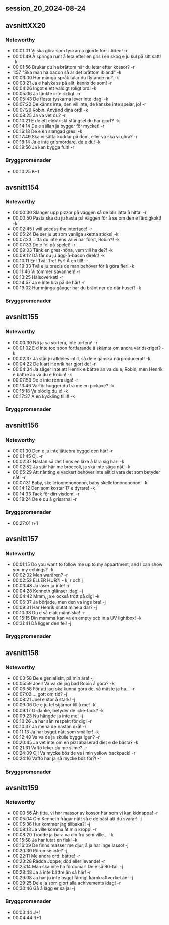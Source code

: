 ## session_20_2024-08-24


## avsnittXX20

### Noteworthy 
* 00:01:01 Vi ska göra som tyskarna gjorde förr i tiden! -r 
* 00:01:49 Å springa runt å leta efter en gris i en skog e ju kul på sitt sätt! -k 
* 00:01:56 Brukar du ha bråttom när du letar efter kossor? -r 
* 1:57 "Ska man ha bacon så är det bråttom ibland" -k 
* 00:03:00 Hur många språk talar du flytande nu? -k 
* 00:03:21 Ja e halvkass på allt, känns de som! -r 
* 00:04:26 Ingot e ett väldigt roligt ord! -k 
* 00:05:06 Ja tänkte inte riktigt! -r 
* 00:05:43 De flesta tyskarna lever inte idag! -k 
* 00:07:22 De känns inte, den vill inte, de kanske inte spelar, jo! -r 
* 00:07:29 Robin. Använd dina ord! -k 
* 00:08:25 Ja va vet du? -r 
* 00:10:21 E de ett elektriskt stängsel du har gjort? -k 
* 00:14:14 De e sällan ja bygger för mycket! -r 
* 00:16:18 De e en slangad gres! -k 
* 00:17:49 Ska vi sätta kuddar på dom, eller va ska vi göra? -r 
* 00:18:14 Ja e inte grismördare, de e du! -k 
* 00:19:56 Ja kan bygga fult! -r 

### Bryggpromenader 
* 00:10:25 K+1 

## avsnitt154

### Noteworthy  
* 00:00:30 Slänger upp pizzor på väggen så de blir lätta å hitta! -r 
* 00:00:50 Pasta ska du ju kasta på väggen för å se om den e färdigkokt! -k 
* 00:02:45 I will access the interface! -r 
* 00:05:24 De ser ju ut som vanliga sketna sticks! -k 
* 00:07:23 Titta du inte ens va vi har först, Robin?! -k 
* 00:07:33 De e fel på spelet! -r 
* 00:09:03 Tänk en gres-höna, vem vill ha de?! -k 
* 00:09:12 Då får du ju ägg-å-bacon direkt! -k 
* 00:10:11 En! Två! Tre! Fyr! Å en till! -r 
* 00:10:33 Två e ju precis de man behöver för å göra fler! -k 
* 00:11:46 Vi tömmer savannen! -r 
* 00:13:25 Hälsoverket! -r 
* 00:14:57 Ja e inte bra på de här! -r 
* 00:19:02 Hur många gånger har du bränt ner de där huset? -k 

### Bryggpromenader  

## avsnitt155

### Noteworthy  
* 00:00:30 Nä ja sa sortera, inte tortera! -r 
* 00:01:02 E d inte too soon fortfarande å skämta om andra världskriget? -k 
* 00:02:37 Ja står ju alldeles intill, så de e ganska närproducerat! -k 
* 00:04:22 De klart Henrik har gjort de! -r 
* 00:04:34 Ja säger inte att Henrik e bättre än va du e, Robin, men Henrik e bättre än va du e Robin! -k 
* 00:07:59 De e inte renrasiga! -r 
* 00:13:46 Varför hugger du trä me en pickaxe? -k 
* 00:15:18 Va blödig du e! -k 
* 00:17:27 Å en kyckling till!!! -k 

### Bryggpromenader  

## avsnitt156

### Noteworthy  
* 00:01:30  Den e ju inte jättebra byggd den här! -r 
* 00:01:45 Oj. -r 
* 00:02:37 Nästan så det finns en läxa å lära sig här! -k 
* 00:02:52 Ja står här me broccoli, ja ska inte säga nåt! -k 
* 00:05:29 Att nånting e vackert behöver inte alltid vara det som betyder nåt! -r
* 00:07:31 Baby, skelletonnonononon, baby skelletononononon! -k 
* 00:14:12 Den som kostar 17 e dyrare! -k 
* 00:14:33 Tack för din visdom! -r 
* 00:18:24 De e du å grisarna! -r 

### Bryggpromenader  
* 00:27:01 r+1  

## avsnitt157

### Noteworthy  
* 00:01:15 Do you want to follow me up to my appartment, and I can show you my echings? -k 
* 00:02:02 Men warären? -r 
* 00:02:52 ELLER HUR?! - k, r och j
* 00:03:48 Ja läser ju inte! -r 
* 00:04:28 Kenneth glänser idag! -j 
* 00:04:42 Mmm, ja e också trött på dig! -k 
* 00:06:37 Ja började, men den va inge bra! -j 
* 00:09:31 Har Henrik slutat mine:a där? -j 
* 00:10:38 Du e så elak människa! -r 
* 00:15:15 Din mamma kan va en empty pcb in a UV lightbox! -k 
* 00:31:41 Då ligger den fel! -j 

### Bryggpromenader  

## avsnitt158

### Noteworthy  
* 00:03:58 De e genialiskt, på min ära! -j 
* 00:05:59 Joel! Va va de jag bad Robin å göra? -k 
* 00:06:58 För att jag ska kunna göra de, så måste ja ha... -r 
* 00:07:02 ... gott om tid? -j 
* 00:08:21 Joel e stor å stark! -j 
* 00:09:06 De e ju fel stjärnor till å me! -k 
* 00:09:17 O-danke, betyder de icke-tack? -k 
* 00:09:23 Nu hängde ja inte me! -j 
* 00:10:26 Ja har sån respekt för dig! -r 
* 00:10:37 Ja mena de nästan oxå! -r 
* 00:11:13 Ja har byggt nått som smäller! -k 
* 00:12:48 Va va de ja skulle bygga igen? -r 
* 00:20:45 Ja vet inte om en pizzabaserad diet e de bästa? -k 
* 00:21:31 Vaffö leker du me slime? -r 
* 00:24:09 Oj! Va mycke bös de va i min yellow backpack! -r 
* 00:24:16 Vaffö har ja så mycke bös för?! -r 

### Bryggpromenader  

## avsnitt159

### Noteworthy  
* 00:00:56 Åh titta, vi har massor av kossor här som vi kan kidnappa! -r 
* 00:05:04 Om Kenneth frågar nått så e de bäst att du svarar! -j 
* 00:05:36 Hur kommer jag tillbaka?! -j 
* 00:08:13 Ja ville komma åt min kropp! -r 
* 00:08:20 Trodde ja bara va din fru som ville... -k 
* 00:15:58  Ja har lutat en fisk! -k 
* 00:16:09 De finns masser me djur, å ja har inge lasso! -j 
* 00:20:30 Röromse inte? -j 
* 00:22:11 Me andra ord: bättre! -r 
* 00:23:28 Rädda Joppe, död eller levande! -r 
* 00:25:14 Man ska inte ha fördomar! De e så 90-tal! -j 
* 00:28:48 Ja ä inte bättre än så här! -r 
* 00:29:08 Ja har ju inte byggt färdigt kärnkraftverket än! -j 
* 00:29:25 De e ja som gjort alla achivements idag! -r 
* 00:30:46 Gå å lägg er sa ja! -j 

### Bryggpromenader  
* 00:03:44 J+1 
* 00:04:44 R+1 

